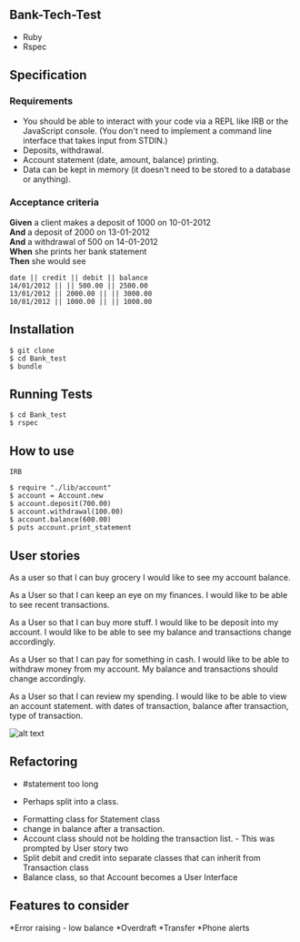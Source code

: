 Bank-Tech-Test
-----------

* Ruby 
* Rspec

## Specification

### Requirements

* You should be able to interact with your code via a REPL like IRB or the JavaScript console.  (You don't need to implement a command line interface that takes input from STDIN.)
* Deposits, withdrawal.
* Account statement (date, amount, balance) printing.
* Data can be kept in memory (it doesn't need to be stored to a database or anything).

### Acceptance criteria

**Given** a client makes a deposit of 1000 on 10-01-2012  
**And** a deposit of 2000 on 13-01-2012  
**And** a withdrawal of 500 on 14-01-2012  
**When** she prints her bank statement  
**Then** she would see

```
date || credit || debit || balance
14/01/2012 || || 500.00 || 2500.00
13/01/2012 || 2000.00 || || 3000.00
10/01/2012 || 1000.00 || || 1000.00
```

Installation
---------

```
$ git clone 
$ cd Bank_test
$ bundle
```

Running Tests
-------

```
$ cd Bank_test
$ rspec
```

How to use
-------

```
IRB

$ require "./lib/account"
$ account = Account.new
$ account.deposit(700.00)
$ account.withdrawal(100.00)
$ account.balance(600.00)
$ puts account.print_statement

```

User stories
-----------

As a user so that I can buy grocery
I would like to see my account balance.

As a User so that I can keep an eye on my finances.
I would like to be able to see recent transactions.

As a User so that I can buy more stuff.
I would like to be deposit into my account.
I would like to be able to see my balance and transactions change accordingly.

As a User so that I can pay for something in cash.
I would like to be able to withdraw money from my account.
My balance and transactions should change accordingly.


As a User so that I can review my spending.
I would like to be able to view an account statement.
with dates of transaction, balance after transaction, type of transaction.

![alt text](https://cdn1.imggmi.com/uploads/2019/2/14/4e6146c90c844fa4b494b8e84158c065-full.png)


Refactoring 
----------

* #statement too long
 - Perhaps split into a class.
* Formatting class for Statement class
* change in balance after a transaction.
* Account class should not be holding the transaction list. - This was prompted by User story two
* Split debit and credit into separate classes that can inherit from Transaction class
* Balance class, so that Account becomes a User Interface 



Features to consider
-----------

*Error raising - low balance
*Overdraft 
*Transfer
*Phone alerts















